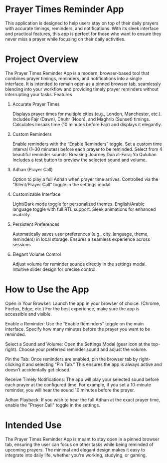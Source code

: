 
# Prayer Times Reminder App

This application is designed to help users stay on top of their daily prayers with accurate timings, reminders, and notifications. With its sleek interface and practical features, this app is perfect for those who want to ensure they never miss a prayer while focusing on their daily activities.




# Project Overview


The Prayer Times Reminder App is a modern, browser-based tool that combines prayer timings, reminders, and notifications into a single interface. It is intended to remain open as a pinned browser tab, seamlessly blending into your workflow and providing timely prayer reminders without interrupting your tasks.
Features

1. Accurate Prayer Times

    Displays prayer times for multiple cities (e.g., London, Manchester, etc.).
    Includes Fajr (Dawn), Dhuhr (Noon), and Maghrib (Sunset) timings.
    Calculates Imsaak time (10 minutes before Fajr) and displays it elegantly.

2. Custom Reminders

    Enable reminders with the “Enable Reminders” toggle.
    Set a custom time interval (1–30 minutes) before each prayer to be reminded.
    Select from 4 beautiful reminder sounds:
        Breaking
        Journey
        Dua al-Faraj
        Ya Quluban
    Includes a test button to preview the selected sound and volume.

3. Adhan (Prayer Call)

    Option to play a full Adhan when prayer time arrives.
    Controlled via the "Silent/Prayer Call" toggle in the settings modal.

4. Customizable Interface

    Light/Dark mode toggle for personalized themes.
    English/Arabic language toggle with full RTL support.
    Sleek animations for enhanced usability.

5. Persistent Preferences

    Automatically saves user preferences (e.g., city, language, theme, reminders) in local storage.
    Ensures a seamless experience across sessions.

6. Elegant Volume Control

    Adjust volume for reminder sounds directly in the settings modal.
    Intuitive slider design for precise control.





# How to Use the App


  Open in Your Browser:
        Launch the app in your browser of choice. (Chrome, Firefox, Edge, etc.)
        For the best experience, make sure the app is accessible and visible.

  Enable a Reminder:
        Use the “Enable Reminders” toggle on the main interface.
        Specify how many minutes before the prayer you want to be reminded.

  Select a Sound and Volume:
        Open the Settings Modal (gear icon at the top-right).
        Choose your preferred reminder sound and adjust the volume.

  Pin the Tab:
        Once reminders are enabled, pin the browser tab by right-clicking it and selecting “Pin Tab.”
        This ensures the app is always active and doesn’t accidentally get closed.

  Receive Timely Notifications:
        The app will play your selected sound before each prayer at the configured time.
        For example, if you set a 10-minute reminder, you will hear the sound 10 minutes before the prayer.

  Adhan Playback:
        If you wish to hear the full Adhan at the exact prayer time, enable the "Prayer Call" toggle in the settings.


        

# Intended Use

The Prayer Times Reminder App is meant to stay open in a pinned browser tab, ensuring the user can focus on other tasks while being reminded of upcoming prayers. The minimal and elegant design makes it easy to integrate into daily life, whether you're working, studying, or gaming.
